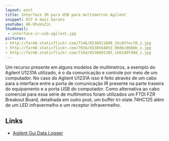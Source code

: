 ```yaml
---
layout: post
title: Interface IR para USB para multímetros Agilent
snippet: DIY é mais barato
youtube: AO-UhaVoZJc
thumbnail:
 - interface-ir-usb-agilent.jpg
pictures: 
- http://farm8.staticflickr.com/7146/6538911809_2bc85fec78_z.jpg
- http://farm8.staticflickr.com/7034/6538564853_00dbc068bb_z.jpg
- http://farm8.staticflickr.com/7164/6538601305_cbb1d0fd9d_z.jpg
---
```


Um recurso presente em alguns modelos de multímetros, a exemplo do Agilent U1231A 
utilizado, é o da comunicação e controle por meio de um computador. No caso do 
Agilent U1231A isso é feito através de um cabo para a interface entre a porta de 
comunicação IR presente na parte traseira do equipamento e a porta USB do computador.
Como alternativa ao cabo comercial para essa série de multímetros foram 
utilizados um FTDI FZR Breakout Board, detalhada em outro post, um buffer 
tri-state 74HC125 além de um LED infravermelho e um receptor infravermelho.

Links
-----
* [Agilent Gui Data Logger](http://www.home.agilent.com/agilent/editorial.jspx?cc=BR&lc=por&ckey=878442&nid=-536902435.0.00&id=878442)